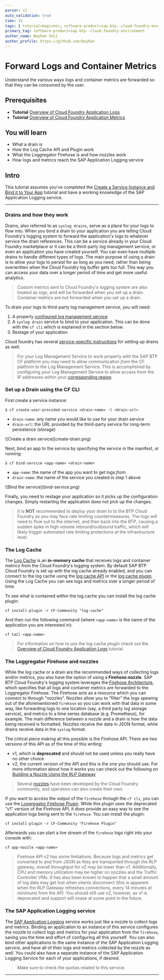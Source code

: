 ```yaml
---
parser: v2
auto_validation: true
time: 15
tags: [ tutorial>beginner, software-product>sap-btp--cloud-foundry-environment]
primary_tag: software-product>sap-btp--cloud-foundry-environment
author_name: Beyhan Veli
author_profile: https://github.com/beyhan
---
```


# Forward Logs and Container Metrics
<!-- description --> Understand the various ways logs and container metrics are forwarded so that they can be consumed by the user.

## Prerequisites
 - **Tutorial** [Overview of Cloud Foundry Application Logs](cp-cf-application-logs-overview)
 - **Tutorial** [Overview of Cloud Foundry Application Metrics](cp-cf-overview-application-metrics)

## You will learn
  - What a drain is
  - How the Log Cache API and Plugin work
  - What the Loggregator Firehose is and how nozzles work
  - How logs and metrics reach the SAP Application Logging service

## Intro
This tutorial assumes you've completed the [Create a Service Instance and Bind it to Your App](cp-cf-dev-03-service-instance) tutorial and have a working knowledge of the SAP Application Logging service.

---

### Drains and how they work


Drains, also referred to as `syslog drains`, serve as a place for your logs to flow into. When you bind a drain to your application you are telling Cloud Foundry's logging system to forward the application's logs to whatever service the drain references. This can be a service already in your Cloud Foundry marketplace or it can be a third-party log management service, or even an application you have created yourself. You can even have multiple drains to handle different types of logs. The main purpose of using a drain is to allow your logs to persist for as long as you need, rather than being overwritten when the Cloud Foundry log buffer gets too full. This way you can access your data over a longer period of time and get more useful analytics.

> Custom metrics sent to Cloud Foundry's logging system are also treated as logs, and will be forwarded when you set up a drain. Container metrics are not forwarded when you set up a drain.



To drain your logs to third-party log management service, you will need:

1. A properly [configured log management service](https://docs.cloudfoundry.org/devguide/services/log-management.html#step1)
2. A `syslog drain` service to bind to your application. This can be done with the `cf cli` which is explained in the section below.
3. Restage of your application

Cloud foundry has several [service-specific instructions](https://docs.cloudfoundry.org/devguide/services/log-management-thirdparty-svc.html) for setting up drains as well.

> For your Log Management Service to work properly with the SAP BTP CF platform you may need to allow communication _from_ the CF platform _to_ the Log Management Service. This is accomplished by configuring your Log Management Service to allow access from the IP addresses within your [corresponding region](https://help.sap.com/viewer/65de2977205c403bbc107264b8eccf4b/Cloud/en-US/350356d1dc314d3199dca15bd2ab9b0e.html#loiof344a57233d34199b2123b9620d0bb41).


### Set up a Drain using the CF CLI



First create a service instance:

```
$ cf create-user-provided-service <drain-name> -l <drain-url>
```

  - `drain-name`: any name you would like to use for your drain service
  - `drain-url`: the URL provided by the third-party service for long-term persistence (storage)

<!-- border -->![Create a drain service](create-drain.png)

Next, bind an app to the service by specifying the service in the manifest, or running:

```
$ cf bind-service <app-name> <drain-name>
```

  - `app-name`: the name of the app you want to get logs _from_
  - `drain-name`: the name of the service you created in step 1 above

<!-- border -->![Bind the service](bind-service.png)

Finally, you need to restage your application so it picks up the configuration changes. Simply restarting the application does not pick up the changes.

> It is **NOT** recommended to deploy your drain to to the BTP Cloud Foundry as you may face rate limiting countermeasures. The logs will need to flow out to the internet, and then back into the BTP, causing a sudden spike in high volume inbound/outbound traffic, which will likely trigger automated rate limiting protections at the infrastructure level.



### The Log Cache


The [Log Cache](https://github.com/cloudfoundry/log-cache-release) is an **in-memory cache** that receives logs and container metrics from the Cloud Foundry's logging system. By default SAP BTP Cloud Foundry is set up with the log cache already enabled, and you can connect to the log cache using the [log cache API](https://github.com/cloudfoundry/log-cache-release/blob/v2.11.11/src/README.md#apis) or the [log cache plugin](https://github.com/cloudfoundry/log-cache-cli). Using the Log Cache you can see logs and metrics over a longer period of time.

To see what is contained within the log cache you can install the log cache plugin:

```
cf install-plugin -r CF-Community "log-cache"
```

And then run the following command (where `<app-name>` is the name of the application you are interested in):

```
cf tail <app-name>
```

> For information on how to use the log cache plugin check out the [Overview of Cloud Foundry Application Logs](cp-cf-application-logs-overview) tutorial.


### The Loggregator Firehose and nozzles


While the log cache or a drain are the recommended ways of collecting logs and/or metrics, you also have the option of using a **Firehose nozzle**. SAP BTP Cloud Foundry's logging system leverages the [Firehose Architecture](https://docs.cloudfoundry.org/loggregator/architecture.html#firehose-architecture), which specifies that all logs and container metrics are forwarded to the Loggregator Firehose. The Firehose acts as a resource which you can connect to through "nozzles". Nozzles allow you to "filter" the logs spewing out of the aforementioned `firehose` so you can work with that data in some way, like forwarding logs to one location (say, a third party log storage service), and metrics to a time series database (e.g. Prometheus), for example. The main difference between a nozzle and a drain is how the data being received is formatted. Nozzles receive the data in JSON format, while drains receive data in the `syslog` format.

The critical piece making all this possible is the Firehose API. There are two versions of this API as of the time of this writing:

  - v1, which is **deprecated** and should not be used unless you really have no other choice
  - v2, the current version of the API and this is the one you should use. For more information about how it works you can check out the following on [Building a Nozzle Using the RLP Gateway](https://github.com/cf-platform-eng/firehose-nozzle-v2#building-a-nozzle-using-rlp-gateway)

> Several [nozzles](https://github.com/cloudfoundry/loggregator-release/blob/main/docs/community-nozzles.md) have been developed by the Cloud Foundry community, and operators can also create their own.

If you want to access the output of the `firehose` through the `cf cli`, you can use the [Loggregator Firehose Plugin](https://docs.cloudfoundry.org/loggregator/cli-plugin.html). While this plugin uses the deprecated "v1" version of the Firehose API, it does provide an easy way to see the application logs being sent to the `firehose`. You can install the plugin:

```
cf install-plugin -r CF-Community "Firehose Plugin"
```

Afterwards you can start a live stream of the `firehose` logs right into your console with:

```
cf app-nozzle <app-name>
```

> Firehose API v2 has some limitations. Because logs and metrics get converted to and from JSON as they are transported through the RLP gateway, overall throughput for v2 may be lower than v1. Additionally, CPU and memory utilization may be higher on nozzles and the Traffic Controller VMs. It has also been known to happen that a small amount of log data may get lost when clients disconnect (this is apparent when the RLP Gateway refreshes connections, every 14 minutes at minimum) from the API. You should still use v2, however, as v1 is deprecated and support will cease at some point in the future.



### The SAP Application Logging service


The [SAP Application Logging](https://help.sap.com/viewer/ee8e8a203e024bbb8c8c2d03fce527dc/Cloud/en-US) service works just like a nozzle to collect logs and metrics. Binding an application to an instance of this service configures the nozzle to collect logs and metrics for your application from the `firehose`, saving you the time and effort of configuring all this yourself. You can also bind other applications to the same instance of the SAP Application Logging service, and have all of their logs and metrics collected by the nozzle as well. You could also have a separate instance of the SAP Application Logging Service for each of your applications, if desired.

> Make sure to check the quotas related to this service.



---
